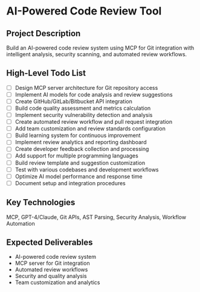 # AI-Powered Code Review Tool

## Project Description
Build an AI-powered code review system using MCP for Git integration with intelligent analysis, security scanning, and automated review workflows.

## High-Level Todo List
- [ ] Design MCP server architecture for Git repository access
- [ ] Implement AI models for code analysis and review suggestions
- [ ] Create GitHub/GitLab/Bitbucket API integration
- [ ] Build code quality assessment and metrics calculation
- [ ] Implement security vulnerability detection and analysis
- [ ] Create automated review workflow and pull request integration
- [ ] Add team customization and review standards configuration
- [ ] Build learning system for continuous improvement
- [ ] Implement review analytics and reporting dashboard
- [ ] Create developer feedback collection and processing
- [ ] Add support for multiple programming languages
- [ ] Build review template and suggestion customization
- [ ] Test with various codebases and development workflows
- [ ] Optimize AI model performance and response time
- [ ] Document setup and integration procedures

## Key Technologies
MCP, GPT-4/Claude, Git APIs, AST Parsing, Security Analysis, Workflow Automation

## Expected Deliverables
- AI-powered code review system
- MCP server for Git integration
- Automated review workflows
- Security and quality analysis
- Team customization and analytics